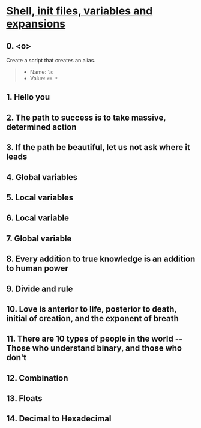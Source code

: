 # [Shell, init files, variables and expansions](https://intranet.hbtn.io/projects/2022)

## 0. \<o>
Create a script that creates an alias.

> - Name: `ls`
> - Value: `rm *`

## 1. Hello you
## 2. The path to success is to take massive, determined action
## 3. If the path be beautiful, let us not ask where it leads
## 4. Global variables
## 5. Local variables
## 6. Local variable
## 7. Global variable
## 8. Every addition to true knowledge is an addition to human power
## 9. Divide and rule
## 10. Love is anterior to life, posterior to death, initial of creation, and the exponent of breath
## 11. There are 10 types of people in the world -- Those who understand binary, and those who don't
## 12. Combination
## 13. Floats
## 14. Decimal to Hexadecimal
